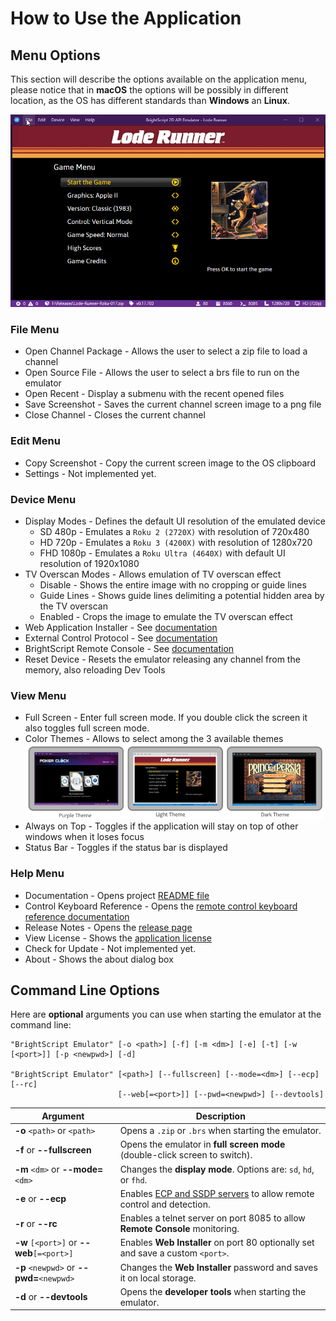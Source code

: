 # How to Use the Application

## Menu Options
This section will describe the options available on the application menu, please notice that in **macOS** the options will be possibly in different location, as the OS has different standards than **Windows** an **Linux**.

<p align="center">
<img alt="Emulator Web and Desktop" src="images/app-menu.gif?raw=true"/>
</p>

### File Menu

- Open Channel Package - Allows the user to select a zip file to load a channel
- Open Source File - Allows the user to select a brs file to run on the emulator
- Open Recent - Display a submenu with the recent opened files
- Save Screenshot - Saves the current channel screen image to a png file
- Close Channel - Closes the current channel

### Edit Menu

- Copy Screenshot - Copy the current screen image to the OS clipboard
- Settings - Not implemented yet.

### Device Menu

- Display Modes - Defines the default UI resolution of the emulated device
    - SD 480p - Emulates a `Roku 2 (2720X)` with resolution of 720x480
    - HD 720p - Emulates a `Roku 3 (4200X)` with resolution of 1280x720
    - FHD 1080p - Emulates a `Roku Ultra (4640X)` with default UI resolution of 1920x1080
- TV Overscan Modes - Allows emulation of TV overscan effect
    - Disable - Shows the entire image with no cropping or guide lines
    - Guide Lines - Shows guide lines delimiting a potential hidden area by the TV overscan
    - Enabled - Crops the image to emulate the TV overscan effect
- Web Application Installer - See [documentation](remote-access.md#web-application-installer)
- External Control Protocol - See [documentation](remote-access.md#brightscript-remote-console)
- BrightScript Remote Console - See [documentation](remote-access.md#brightscript-remote-console)
- Reset Device - Resets the emulator releasing any channel from the memory, also reloading Dev Tools

### View Menu

- Full Screen - Enter full screen mode. If you double click the screen it also toggles full screen mode.
- Color Themes - Allows to select among the 3 available themes</br>
![Screen Themes](images/screeshot-themes.png)
- Always on Top - Toggles if the application will stay on top of other windows when it loses focus
- Status Bar - Toggles if the status bar is displayed

### Help Menu

- Documentation - Opens project [README file](../README.md)
- Control Keyboard Reference - Opens the [remote control keyboard reference documentation](control-reference.md)
- Release Notes - Opens the [release page](https://github.com/lvcabral/brs-emu/releases)
- View License - Shows the [application license](../LICENSE)
- Check for Update - Not implemented yet.
- About - Shows the about dialog box

## Command Line Options

Here are **optional** arguments you can use when starting the emulator at the command line:

```
"BrightScript Emulator" [-o <path>] [-f] [-m <dm>] [-e] [-t] [-w [<port>]] [-p <newpwd>] [-d]

"BrightScript Emulator" [<path>] [--fullscreen] [--mode=<dm>] [--ecp] [--rc] 
                        [--web[=<port>]] [--pwd=<newpwd>] [--devtools]
```

|Argument                                |Description                                                                  |
|----------------------------------------|-----------------------------------------------------------------------------|
|**-o** `<path>` or `<path>`             | Opens  a `.zip` or `.brs` when starting the emulator.                       |
|**-f** or **--fullscreen**              | Opens the emulator in **full screen mode** (double-click screen to switch). |
|**-m** `<dm>` or **--mode=**`<dm>`      | Changes the **display mode**. Options are: `sd`, `hd`, or `fhd`.            |
|**-e** or **--ecp**                     | Enables [ECP and SSDP servers](https://developer.roku.com/en-ca/docs/developer-program/debugging/external-control-api.md) to allow remote control and detection.|
|**-r** or **--rc**                      | Enables a telnet server on port 8085 to allow **Remote Console** monitoring.|
|**-w** `[<port>]` or **--web**`[=<port>]`| Enables **Web Installer** on port 80 optionally set and save a custom `<port>`.|
|**-p** `<newpwd>` or **--pwd=**`<newpwd>`| Changes the **Web Installer** password and saves it on local storage.      |
|**-d** or **--devtools**                | Opens the **developer tools** when starting the emulator.                   |
